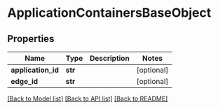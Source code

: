 # ApplicationContainersBaseObject

## Properties
Name | Type | Description | Notes
------------ | ------------- | ------------- | -------------
**application_id** | **str** |  | [optional] 
**edge_id** | **str** |  | [optional] 

[[Back to Model list]](../README.md#documentation-for-models) [[Back to API list]](../README.md#documentation-for-api-endpoints) [[Back to README]](../README.md)

